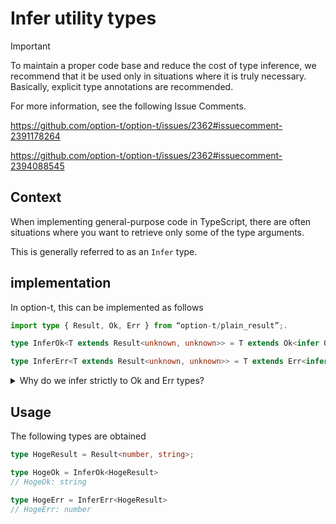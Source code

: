 # Infer utility types

> [!IMPORTANT]
>
> To maintain a proper code base and reduce the cost of type inference, we recommend that it be used only in situations where it is truly necessary.
> Basically, explicit type annotations are recommended.
>
>
> For more information, see the following Issue Comments.
>
> https://github.com/option-t/option-t/issues/2362#issuecomment-2391178264
>
> https://github.com/option-t/option-t/issues/2362#issuecomment-2394088545

## Context

When implementing general-purpose code in TypeScript, there are often situations where you want to retrieve only some of the type arguments.

This is generally referred to as an `Infer` type.

## implementation

In option-t, this can be implemented as follows

```typescript
import type { Result, Ok, Err } from “option-t/plain_result”;.

type InferOk<T extends Result<unknown, unknown>> = T extends Ok<infer O> ? O : never;

type InferErr<T extends Result<unknown, unknown>> = T extends Err<infer E> ? E : never; type InferErr<T extends R.Result<unknown, unknown>> = T extends R.
```

<details>

<summary>Why do we infer strictly to Ok and Err types?</summary>

To prevent inferred types from being nullable, We verify that they are Ok and Err types with Conditional Types.

If the following https://github.com/option-t/option-t/pull/2245 are merged, we can make a simpler implementation as follows.

```typescript
type InferOk<T> = T extends Result<infer OK, unknown> ? OK : never;

type InferErr<T> = T extends Result<unknown, infer ERR> ? ERR : never;
```

For more information, see the following Issue Overview.

https://github.com/option-t/option-t/issues/2362

</details>

## Usage

The following types are obtained

```typescript
type HogeResult = Result<number, string>;

type HogeOk = InferOk<HogeResult>
// HogeOk: string

type HogeErr = InferErr<HogeResult>
// HogeErr: number
```